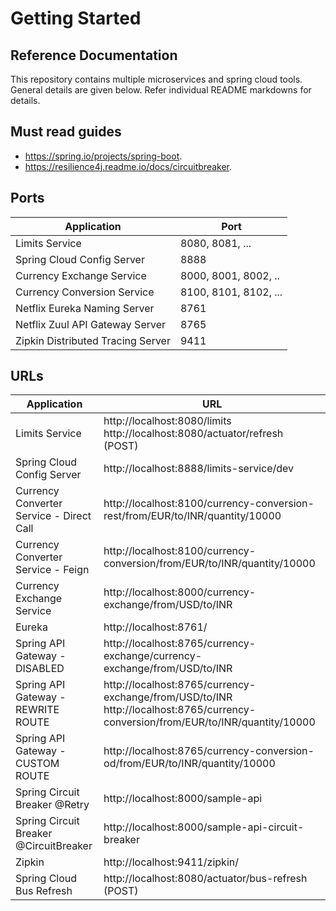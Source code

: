 # Getting Started

## Reference Documentation
This repository contains multiple microservices and spring cloud tools. General details are given below. Refer individual README markdowns for details.

## Must read guides

- https://spring.io/projects/spring-boot.
- https://resilience4j.readme.io/docs/circuitbreaker.

## Ports

| Application                       | Port                  |
| --------------------------------- | --------------------- |
| Limits Service                    | 8080, 8081, ...       |
| Spring Cloud Config Server        | 8888                  |
| Currency Exchange Service         | 8000, 8001, 8002, ..  |
| Currency Conversion Service       | 8100, 8101, 8102, ... |
| Netflix Eureka Naming Server      | 8761                  |
| Netflix Zuul API Gateway Server   | 8765                  |
| Zipkin Distributed Tracing Server | 9411                  |

## URLs

| Application                              | URL                                                                                                                              |
| ---------------------------------------- | -------------------------------------------------------------------------------------------------------------------------------- |
| Limits Service                           | http://localhost:8080/limits http://localhost:8080/actuator/refresh  (POST)                                                      |
| Spring Cloud Config Server               | http://localhost:8888/limits-service/dev                                                                                         |
| Currency Converter Service - Direct Call | http://localhost:8100/currency-conversion-rest/from/EUR/to/INR/quantity/10000                                                    |
| Currency Converter Service - Feign       | http://localhost:8100/currency-conversion/from/EUR/to/INR/quantity/10000                                                         |
| Currency Exchange Service                | http://localhost:8000/currency-exchange/from/USD/to/INR                                                                          |
| Eureka                                   | http://localhost:8761/                                                                                                           |
| Spring API Gateway - DISABLED            | http://localhost:8765/currency-exchange/currency-exchange/from/USD/to/INR                                                        |
| Spring API Gateway - REWRITE ROUTE       | http://localhost:8765/currency-exchange/from/USD/to/INR http://localhost:8765/currency-conversion/from/EUR/to/INR/quantity/10000 |
| Spring API Gateway - CUSTOM ROUTE        | http://localhost:8765/currency-conversion-od/from/EUR/to/INR/quantity/10000                                                      |
| Spring Circuit Breaker @Retry            | http://localhost:8000/sample-api                                                                                                 |
| Spring Circuit Breaker @CircuitBreaker   | http://localhost:8000/sample-api-circuit-breaker                                                                                 |
| Zipkin                                   | http://localhost:9411/zipkin/                                                                                                    |
| Spring Cloud Bus Refresh                 | http://localhost:8080/actuator/bus-refresh (POST)                                                                                |
